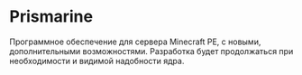 # Prismarine
Программное обеспечение для сервера Minecraft PE, с новыми, дополнительными возможностями. Разработка будет продолжаться при необходимости и видимой надобности ядра.
